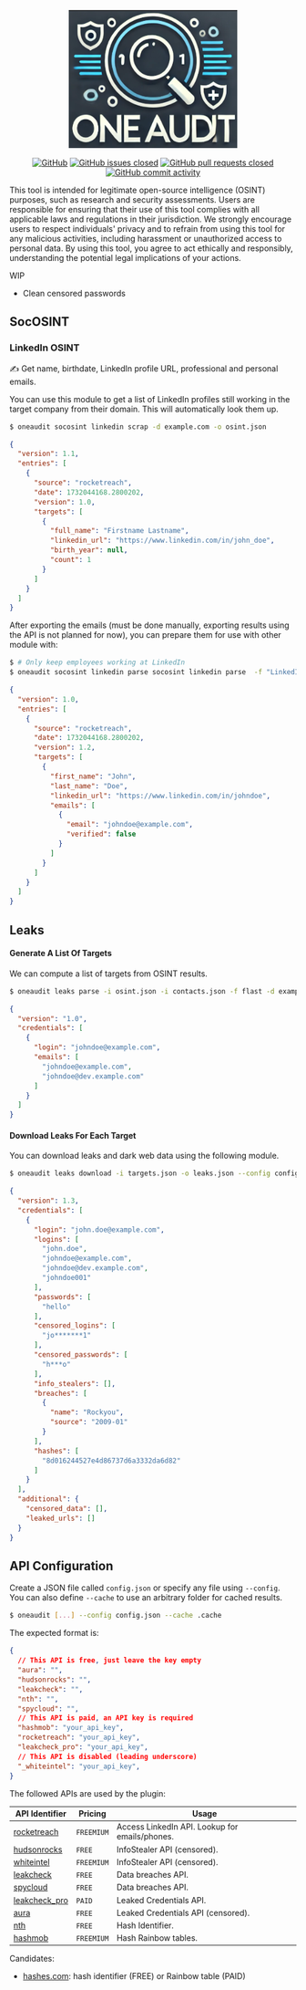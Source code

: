 <div align="center">

![LOGO](.github/dalle_logo.png)

[![GitHub](https://img.shields.io/github/license/QuentinRa/oneaudit)](LICENSE)
[![GitHub issues closed](https://img.shields.io/github/issues-closed/QuentinRa/oneaudit?color=%23a0)](https://github.com/QuentinRa/oneaudit/issues)
[![GitHub pull requests closed](https://img.shields.io/github/issues-pr-closed/QuentinRa/oneaudit?color=%23a0)](https://github.com/QuentinRa/oneaudit/pulls)
[![GitHub commit activity](https://img.shields.io/github/commit-activity/m/QuentinRa/oneaudit)](https://github.com/QuentinRa/oneaudit)
</div>

This tool is intended for legitimate open-source intelligence (OSINT) purposes, such as research and security assessments. Users are responsible for ensuring that their use of this tool complies with all applicable laws and regulations in their jurisdiction. We strongly encourage users to respect individuals' privacy and to refrain from using this tool for any malicious activities, including harassment or unauthorized access to personal data. By using this tool, you agree to act ethically and responsibly, understanding the potential legal implications of your actions.

WIP

* Clean censored passwords

## SocOSINT

### LinkedIn OSINT

✍️ Get name, birthdate, LinkedIn profile URL, professional and personal emails.

You can use this module to get a list of LinkedIn profiles still working in the target company from their domain. This will automatically look them up.

```bash
$ oneaudit socosint linkedin scrap -d example.com -o osint.json
```

```json
{
  "version": 1.1,
  "entries": [
    {
      "source": "rocketreach",
      "date": 1732044168.2800202,
      "version": 1.0,
      "targets": [
        {
          "full_name": "Firstname Lastname",
          "linkedin_url": "https://www.linkedin.com/in/john_doe",
          "birth_year": null,
          "count": 1
        }
      ]
    }
  ]
}
```

After exporting the emails (must be done manually, exporting results using the API is not planned for now), you can prepare them for use with other module with:

```bash
$ # Only keep employees working at LinkedIn
$ oneaudit socosint linkedin parse socosint linkedin parse  -f "LinkedIn" -s rocketreach -i rocketreach_export.json -o contacts.json
```

```json
{
  "version": 1.0,
  "entries": [
    {
      "source": "rocketreach",
      "date": 1732044168.2800202,
      "version": 1.2,
      "targets": [
        {
          "first_name": "John",
          "last_name": "Doe",
          "linkedin_url": "https://www.linkedin.com/in/johndoe",
          "emails": [
            {
              "email": "johndoe@example.com",
              "verified": false
            }
          ]
        }
      ]
    }
  ]
}
```

## Leaks

#### Generate A List Of Targets

We can compute a list of targets from OSINT results.

```bash
$ oneaudit leaks parse -i osint.json -i contacts.json -f flast -d example.com -o targets.json
```

```json
{
  "version": "1.0",
  "credentials": [
    {
      "login": "johndoe@example.com",
      "emails": [
        "johndoe@example.com",
        "johndoe@dev.example.com"
      ]
    }
  ]
}
```

#### Download Leaks For Each Target

You can download leaks and dark web data using the following module.

```bash
$ oneaudit leaks download -i targets.json -o leaks.json --config config.json -d example.com -v
```

```json
{
  "version": 1.3,
  "credentials": [
    {
      "login": "john.doe@example.com",
      "logins": [
        "john.doe",
        "johndoe@example.com",
        "johndoe@dev.example.com",
        "johndoe001"
      ],
      "passwords": [
        "hello"
      ],
      "censored_logins": [
        "jo*******1"
      ],
      "censored_passwords": [
        "h***o"
      ],
      "info_stealers": [],
      "breaches": [
        {
          "name": "Rockyou",
          "source": "2009-01"
        }
      ],
      "hashes": [
        "8d016244527e4d86737d6a3332da6d82"
      ]
    }
  ],
  "additional": {
    "censored_data": [],
    "leaked_urls": []
  }
}
```

## API Configuration

Create a JSON file called `config.json` or specify any file using `--config`. You can also define `--cache` to use an arbitrary folder for cached results.

```bash
$ oneaudit [...] --config config.json --cache .cache
```

The expected format is:

```json
{
  // This API is free, just leave the key empty
  "aura": "",
  "hudsonrocks": "",
  "leakcheck": "",
  "nth": "",
  "spycloud": "",
  // This API is paid, an API key is required
  "hashmob": "your_api_key",
  "rocketreach": "your_api_key",
  "leakcheck_pro": "your_api_key",
  // This API is disabled (leading underscore)
  "_whiteintel": "your_api_key",
}
```

The followed APIs are used by the plugin:

| API Identifier                                     | Pricing    | Usage                                          |
|----------------------------------------------------|------------|------------------------------------------------|
| [rocketreach](https://rocketreach.co/)             | `FREEMIUM` | Access LinkedIn API. Lookup for emails/phones. |
| [hudsonrocks](https://www.hudsonrock.com/cavalier) | `FREE`     | InfoStealer API (censored).                    |
| [whiteintel](https://whiteintel.io/)               | `FREEMIUM` | InfoStealer API (censored).                    |
| [leakcheck](https://leakcheck.io/)                 | `FREE`     | Data breaches API.                             |
| [spycloud](https://spycloud.com/)                  | `FREE`     | Data breaches API.                             |
| [leakcheck_pro](https://leakcheck.io/)             | `PAID`     | Leaked Credentials API.                        |
| [aura](https://scan.aura.com/)                     | `FREE`     | Leaked Credentials API (censored).             |
| [nth](https://github.com/HashPals/Name-That-Hash)  | `FREE`     | Hash Identifier.                               |
| [hashmob](https://hashmob.net/)                    | `FREEMIUM` | Hash Rainbow tables.                           |

Candidates:

* [hashes.com](https://hashes.com/en/docs): hash identifier (FREE) or Rainbow table (PAID)

